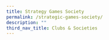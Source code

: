 ```yaml
---
title: Strategy Games Society
permalink: /strategic-games-society/
description: ""
third_nav_title: Clubs & Societies
---
```

